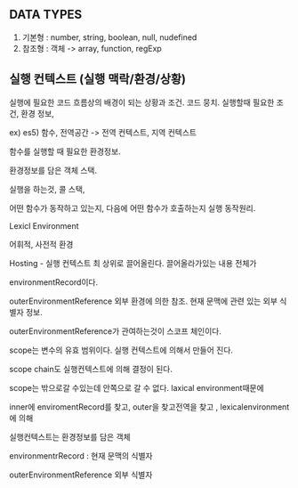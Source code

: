## DATA TYPES

1. 기본형 : number, string, boolean, null, nudefined
2. 참조형 : 객체 -> array, function, regExp



## 실행 컨텍스트 (실행 맥락/환경/상황)

실행에 필요한 코드 흐름상의 배경이 되는 상황과 조건. 코드 뭉치. 실행할때 필요한 조건, 환경 정보,

ex) es5) 함수, 전역공간 -> 전역 컨텍스트, 지역 컨텍스트

함수를 실행할 때 필요한 환경정보. 

환경정보를 담은 객체 스택.

실행을 하는것, 콜 스택,

어떤 함수가 동작하고 있는지, 다음에 어떤 함수가 호출하는지 실행 동작원리. 

 

Lexicl Environment

어휘적, 사전적 환경 



Hosting - 실행 컨텍스트 최 상위로 끌어올린다.  끌어올라가있는 내용 전체가

environmentRecord이다. 



outerEnvironmentReference 외부 환경에 의한 참조. 현재 문맥에 관련 있는 외부 식별자 정보. 

outerEnvironmentReference가 관여하는것이 스코프 체인이다. 

scope는 변수의 유효 범위이다. 실행 컨텍스트에 의해서 만들어 진다. 

scope chain도 실행컨텍스트에 의해 결정이 된다.

scope는 밖으로갈 수있는데 안쪽으로 갈 수 없다. laxical environment때문에 

inner에 enviromentRecord를 찾고, outer을 찾고전역을 찾고 , lexicalenvironment에 의해

실행컨텍스트는 환경정보를 담은 객체 

environmentrRecord : 현재 문맥의 식별자

outerEnvironmentReference 외부 식별자

